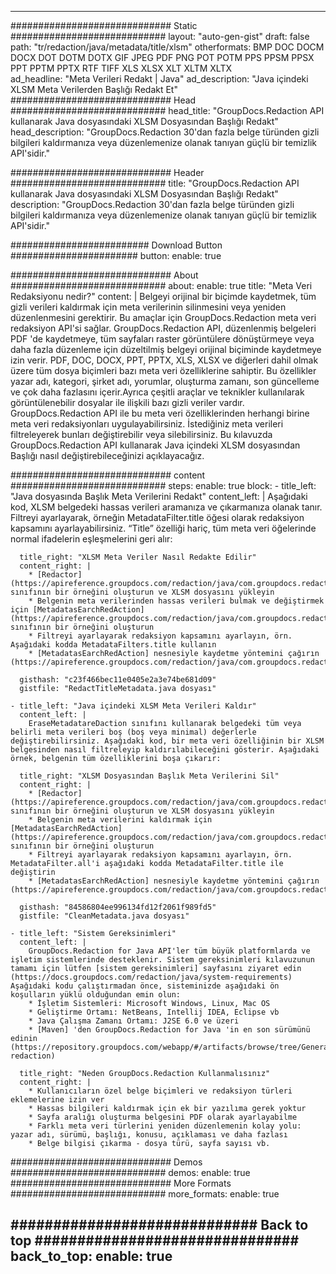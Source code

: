 
---
############################# Static ############################
layout: "auto-gen-gist" 
draft: false
path: "tr/redaction/java/metadata/title/xlsm"
otherformats: BMP DOC DOCM DOCX DOT DOTM DOTX GIF JPEG PDF PNG POT POTM PPS PPSM PPSX PPT PPTM PPTX RTF TIFF XLS XLSX XLT XLTM XLTX  
ad_headline: "Meta Verileri Redakt | Java"
ad_description: "Java içindeki XLSM Meta Verilerden Başlığı Redakt Et"
############################# Head ############################
head_title: "GroupDocs.Redaction API kullanarak Java dosyasındaki XLSM Dosyasından Başlığı Redakt"
head_description: "GroupDocs.Redaction 30'dan fazla belge türünden gizli bilgileri kaldırmanıza veya düzenlemenize olanak tanıyan güçlü bir temizlik API'sidir."

############################# Header ############################
title: "GroupDocs.Redaction API kullanarak Java dosyasındaki XLSM Dosyasından Başlığı Redakt"
description: "GroupDocs.Redaction 30'dan fazla belge türünden gizli bilgileri kaldırmanıza veya düzenlemenize olanak tanıyan güçlü bir temizlik API'sidir."

######################### Download Button #######################
button:
    enable: true

############################# About ############################
about:
    enable: true
    title: "Meta Veri Redaksiyonu nedir?"
    content: |
        Belgeyi orijinal bir biçimde kaydetmek, tüm gizli verileri kaldırmak için meta verilerinin silinmesini veya yeniden düzenlenmesini gerektirir. Bu amaçlar için GroupDocs.Redaction meta veri redaksiyon API'si sağlar. GroupDocs.Redaction API, düzenlenmiş belgeleri PDF 'de kaydetmeye, tüm sayfaları raster görüntülere dönüştürmeye veya daha fazla düzenleme için düzeltilmiş belgeyi orijinal biçiminde kaydetmeye izin verir. PDF, DOC, DOCX, PPT, PPTX, XLS, XLSX ve diğerleri dahil olmak üzere tüm dosya biçimleri bazı meta veri özelliklerine sahiptir. Bu özellikler yazar adı, kategori, şirket adı, yorumlar, oluşturma zamanı, son güncelleme ve çok daha fazlasını içerir.Ayrıca çeşitli araçlar ve teknikler kullanılarak görüntülenebilir dosyalar ile ilişkili bazı gizli veriler vardır. GroupDocs.Redaction API ile bu meta veri özelliklerinden herhangi birine meta veri redaksiyonları uygulayabilirsiniz. İstediğiniz meta verileri filtreleyerek bunları değiştirebilir veya silebilirsiniz. Bu kılavuzda GroupDocs.Redaction API kullanarak Java içindeki XLSM dosyasından Başlığı nasıl değiştirebileceğinizi açıklayacağız.

############################# content ############################
steps:
    enable: true
    block:
    - title_left: "Java dosyasında Başlık Meta Verilerini Redakt"
      content_left: |
        Aşağıdaki kod, XLSM belgedeki hassas verileri aramanıza ve çıkarmanıza olanak tanır. Filtreyi ayarlayarak, örneğin MetadataFilter.title öğesi olarak redaksiyon kapsamını ayarlayabilirsiniz. “Title” özelliği hariç, tüm meta veri öğelerinde normal ifadelerin eşleşmelerini geri alır: 

      title_right: "XLSM Meta Veriler Nasıl Redakte Edilir"
      content_right: |
        * [Redactor](https://apireference.groupdocs.com/redaction/java/com.groupdocs.redaction/Redactor) sınıfının bir örneğini oluşturun ve XLSM dosyasını yükleyin
        * Belgenin meta verilerinden hassas verileri bulmak ve değiştirmek için [MetadatasEarchRedAction](https://apireference.groupdocs.com/redaction/java/com.groupdocs.redaction.redactions/MetadataSearchRedaction) sınıfının bir örneğini oluşturun
        * Filtreyi ayarlayarak redaksiyon kapsamını ayarlayın, örn. Aşağıdaki kodda MetadataFilters.title kullanın
        * [MetadatasEarchRedAction] nesnesiyle kaydetme yöntemini çağırın (https://apireference.groupdocs.com/redaction/java/com.groupdocs.redaction.redactions/MetadataSearchRedaction) 

      gisthash: "c23f466bec11e0405e2a3e74be681d09"
      gistfile: "RedactTitleMetadata.java dosyası"
      
    - title_left: "Java içindeki XLSM Meta Verileri Kaldır"
      content_left: |
        EraseMetadatareDaction sınıfını kullanarak belgedeki tüm veya belirli meta verileri boş (boş veya minimal) değerlerle değiştirebilirsiniz. Aşağıdaki kod, bir meta veri özelliğinin bir XLSM belgesinden nasıl filtreleyip kaldırılabileceğini gösterir. Aşağıdaki örnek, belgenin tüm özelliklerini boşa çıkarır: 
        
      title_right: "XLSM Dosyasından Başlık Meta Verilerini Sil"
      content_right: |
        * [Redactor](https://apireference.groupdocs.com/redaction/java/com.groupdocs.redaction/Redactor) sınıfının bir örneğini oluşturun ve XLSM dosyasını yükleyin
        * Belgenin meta verilerini kaldırmak için [MetadatasEarchRedAction](https://apireference.groupdocs.com/redaction/java/com.groupdocs.redaction.redactions/MetadataSearchRedaction) sınıfının bir örneğini oluşturun
        * Filtreyi ayarlayarak redaksiyon kapsamını ayarlayın, örn. MetadataFilter.all'i aşağıdaki kodda MetadataFilter.title ile değiştirin
        * [MetadatasEarchRedAction] nesnesiyle kaydetme yöntemini çağırın (https://apireference.groupdocs.com/redaction/java/com.groupdocs.redaction.redactions/MetadataSearchRedaction) 
        
      gisthash: "84586804ee996134fd12f2061f989fd5"
      gistfile: "CleanMetadata.java dosyası"

    - title_left: "Sistem Gereksinimleri"
      content_left: |
        GroupDocs.Redaction for Java API'ler tüm büyük platformlarda ve işletim sistemlerinde desteklenir. Sistem gereksinimleri kılavuzunun tamamı için lütfen [sistem gereksinimleri] sayfasını ziyaret edin (https://docs.groupdocs.com/redaction/java/system-requirements) Aşağıdaki kodu çalıştırmadan önce, sisteminizde aşağıdaki ön koşulların yüklü olduğundan emin olun:
        * İşletim Sistemleri: Microsoft Windows, Linux, Mac OS
        * Geliştirme Ortamı: NetBeans, Intellij IDEA, Eclipse vb
        * Java Çalışma Zamanı Ortamı: J2SE 6.0 ve üzeri
        * [Maven] 'den GroupDocs.Redaction for Java 'in en son sürümünü edinin (https://repository.groupdocs.com/webapp/#/artifacts/browse/tree/General/repo/com/groupdocs/groupdocs-redaction)
        
      title_right: "Neden GroupDocs.Redaction Kullanmalısınız"
      content_right: |
        * Kullanıcıların özel belge biçimleri ve redaksiyon türleri eklemelerine izin ver
        * Hassas bilgileri kaldırmak için ek bir yazılıma gerek yoktur
        * Sayfa aralığı oluşturma belgesini PDF olarak ayarlayabilme
        * Farklı meta veri türlerini yeniden düzenlemenin kolay yolu: yazar adı, sürümü, başlığı, konusu, açıklaması ve daha fazlası
        * Belge bilgisi çıkarma - dosya türü, sayfa sayısı vb.
        

############################# Demos ############################
demos:
    enable: true
############################# More Formats ############################
more_formats:
    enable: true

############################# Back to top ###############################
back_to_top:
    enable: true
---